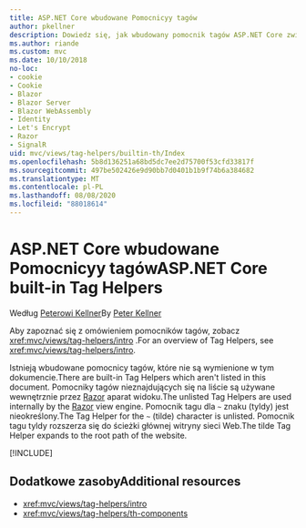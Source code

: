 ```yaml
---
title: ASP.NET Core wbudowane Pomocnicyy tagów
author: pkellner
description: Dowiedz się, jak wbudowany pomocnik tagów ASP.NET Core zwiększa produktywność.
ms.author: riande
ms.custom: mvc
ms.date: 10/10/2018
no-loc:
- cookie
- Cookie
- Blazor
- Blazor Server
- Blazor WebAssembly
- Identity
- Let's Encrypt
- Razor
- SignalR
uid: mvc/views/tag-helpers/builtin-th/Index
ms.openlocfilehash: 5b8d136251a68bd5dc7ee2d75700f53cfd33817f
ms.sourcegitcommit: 497be502426e9d90bb7d0401b1b9f74b6a384682
ms.translationtype: MT
ms.contentlocale: pl-PL
ms.lasthandoff: 08/08/2020
ms.locfileid: "88018614"
---
```

# <a name="aspnet-core-built-in-tag-helpers"></a><span data-ttu-id="679dd-103">ASP.NET Core wbudowane Pomocnicyy tagów</span><span class="sxs-lookup"><span data-stu-id="679dd-103">ASP.NET Core built-in Tag Helpers</span></span>

<span data-ttu-id="679dd-104">Według [Peterowi Kellner](https://peterkellner.net)</span><span class="sxs-lookup"><span data-stu-id="679dd-104">By [Peter Kellner](https://peterkellner.net)</span></span>

<span data-ttu-id="679dd-105">Aby zapoznać się z omówieniem pomocników tagów, zobacz <xref:mvc/views/tag-helpers/intro> .</span><span class="sxs-lookup"><span data-stu-id="679dd-105">For an overview of Tag Helpers, see <xref:mvc/views/tag-helpers/intro>.</span></span>

<span data-ttu-id="679dd-106">Istnieją wbudowane pomocnicy tagów, które nie są wymienione w tym dokumencie.</span><span class="sxs-lookup"><span data-stu-id="679dd-106">There are built-in Tag Helpers which aren't listed in this document.</span></span> <span data-ttu-id="679dd-107">Pomocniky tagów nieznajdujących się na liście są używane wewnętrznie przez [Razor](xref:mvc/views/razor) aparat widoku.</span><span class="sxs-lookup"><span data-stu-id="679dd-107">The unlisted Tag Helpers are used internally by the [Razor](xref:mvc/views/razor) view engine.</span></span> <span data-ttu-id="679dd-108">Pomocnik tagu dla `~` znaku (tyldy) jest nieokreślony.</span><span class="sxs-lookup"><span data-stu-id="679dd-108">The Tag Helper for the `~` (tilde) character is unlisted.</span></span> <span data-ttu-id="679dd-109">Pomocnik tagu tyldy rozszerza się do ścieżki głównej witryny sieci Web.</span><span class="sxs-lookup"><span data-stu-id="679dd-109">The tilde Tag Helper expands to the root path of the website.</span></span>

[!INCLUDE[](~/includes/built-in-TH.md)]

## <a name="additional-resources"></a><span data-ttu-id="679dd-110">Dodatkowe zasoby</span><span class="sxs-lookup"><span data-stu-id="679dd-110">Additional resources</span></span>

* <xref:mvc/views/tag-helpers/intro>
* <xref:mvc/views/tag-helpers/th-components>
